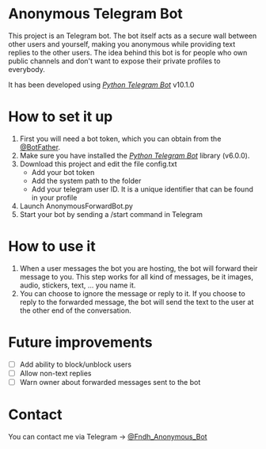# Anonymous Telegram Bot
This project is an Telegram bot. The bot itself acts as a secure wall between other users and yourself, making you anonymous while providing text replies to the other users. The idea behind this bot is for people who own public channels and don't want to expose their private profiles to everybody.

It has been developed using [*Python Telegram Bot*](https://python-telegram-bot.readthedocs.io/en/stable/) v10.1.0

# How to set it up
1. First you will need a bot token, which you can obtain from the [@BotFather](https://t.me/BotFather).
2. Make sure you have installed the [*Python Telegram Bot*](https://python-telegram-bot.readthedocs.io/en/stable/) library (v6.0.0).
3. Download this project and edit the file config.txt
   * Add your bot token
   * Add the system path to the folder
   * Add your telegram user ID. It is a unique identifier that can be found in your profile
4. Launch AnonymousForwardBot.py
5. Start your bot by sending a /start command in Telegram

# How to use it
1. When a user messages the bot you are hosting, the bot will forward their message to you. This step works for all kind of messages, be it images, audio, stickers, text, ... you name it.
2. You can choose to ignore the message or reply to it. If you choose to reply to the forwarded message, the bot will send the text to the user at the other end of the conversation.

# Future improvements

- [ ] Add ability to block/unblock users
- [ ] Allow non-text replies
- [ ] Warn owner about forwarded messages sent to the bot

# Contact
You can contact me via Telegram &rarr; [@Fndh_Anonymous_Bot](https://t.me/Fndh_Anonymous_Bot)
